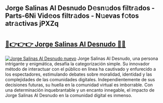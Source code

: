 ## Jorge Salinas Al Desnudo D𝚎sn𝚞dos filtr𝚊dos - Parts-6Ni Vid𝚎os filtr𝚊dos - N𝚞evas f𝚘tos atr𝚊ctivas jPXZq

# <h2><a href="http://mb7ztqt.tromn.icu/?c=Jorge+Salinas+Al+Desnudo">🔗👉👉👉 Jorge Salinas Al Desnudo 🔗🔗</a></h2>

[![Jorge Salinas Al Desnudo nuevo](https://i.imgur.com/pEAQMta.gif)](http://mb7ztqt.tromn.icu/?c=Jorge+Salinas+Al+Desnudo)
Jorge Salinas Al Desnudo, una persona intrigante y enigmática, desafía la categorización simple. Su innovador método de interactuar con el público en línea ha cautivado y enfurecido a los espectadores, estimulando debates sobre moralidad, identidad y las complejidades de las comunidades digitales. Independientemente de sus decisiones futuras, su huella en la comunidad virtual es imborrable. Con una determinación inquebrantable y un encanto innegable, el impacto de Jorge Salinas Al Desnudo en la comunidad digital es inmenso.
